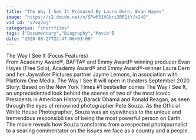 ```yaml
---
title: "The Way I See It Produced By Laura Dern, Evan Hayes"
image: "https://s2.dmcdn.net/v/SPwM31VGbri3RR1tY/x240"
vid_id: "x7vq7wj"
categories: "shortfilms"
tags: ["Documentary","Biography","Movie"]
date: "2020-08-27T22:47:06+03:00"
---
```

The Way I See It (Focus Features)  <br>From Academy Award®, BAFTA® and Emmy Award® winning producer Evan Hayes (Free Solo), Academy Award® and Emmy Award®-winner Laura Dern and her Jaywalker Pictures partner Jayme Lemons, in association with Platform One Media, The Way I See It will open in theaters September 2020  <br>Story: Based on the New York Times #1 bestseller comes The Way I See It, an unprecedented look behind the scenes of two of the most iconic Presidents in American History, Barack Obama and Ronald Reagan, as seen through the eyes of renowned photographer Pete Souza. As the Official White House Photographer, Souza was an eyewitness to the unique and tremendous responsibilities of being the most powerful person on Earth. The movie reveals how Souza transforms from a respected photojournalist to a searing commentator on the issues we face as a country and a people.
